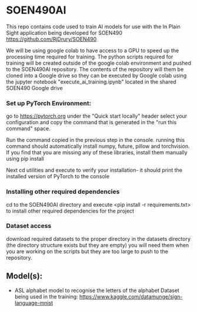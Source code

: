 # SOEN490AI

This repo contains code used to train AI models for use with the In Plain Sight application being developed for SOEN490
https://github.com/RjDrury/SOEN490

We will be using google colab to have access to a GPU to speed up the processing time required for training.
The python scripts required for training will be created outside of the google colab environment and pushed to the 
SOEN490AI repository.  The contents of the repository will them be cloned into a Google drive so they can be executed
by Google colab using the jupyter notebook "execute_ai_training.ipynb" located in the shared SOEN490 Google drive   


### Set up PyTorch Environment:

go to https://pytorch.org under the "Quick start locally" header select your configuration and copy the command that is 
generated in the "run this command" space.

Run the command copied in the previous step in the console. running this command should automatically install 
numpy, future, pillow and torchvision.
If you find that you are missing any of these libraries, install them manually using pip install

Next cd utilities and execute <python version.py> to verify your installation- it should print the installed version of 
PyTorch to the console

### Installing other required dependencies
cd to the SOEN490AI directory and execute <pip install -r requirements.txt> to install other required dependencies
for the project

### Dataset access 
download required datasets to the proper directory in the datasets directory (the directory structure exists but 
they are empty) you will need them when you are working on the scripts but they are too large to push to the 
repository.


## Model(s):

* ASL alphabet model to recognise the letters of the alphabet 
Dataset being used in the training: https://www.kaggle.com/datamunge/sign-language-mnist
